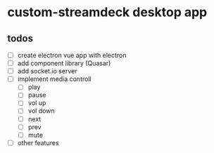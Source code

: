 # custom-streamdeck desktop app

## todos

- [ ] create electron vue app with electron
- [ ] add component library (Quasar)
- [ ] add socket.io server
- [ ] implement media controll
  - [ ] play
  - [ ] pause
  - [ ] vol up
  - [ ] vol down
  - [ ] next
  - [ ] prev
  - [ ] mute
- [ ] other features
